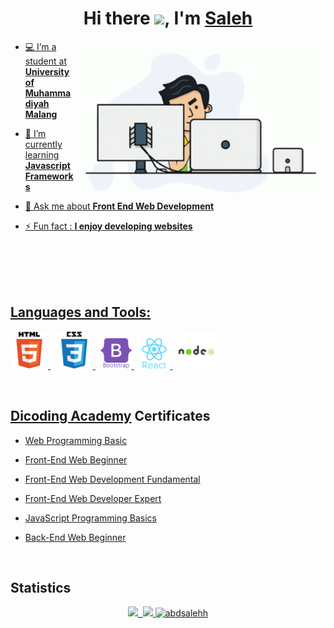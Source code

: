 <h1 align="center">Hi there </a> <img
src="https://github.com/Saleh-387/Saleh-387/blob/main/images/Hi.gif" height="32" />, I'm <a href="https://github.com/AbdSalehh/">Saleh</h1>
<img align="right" src="https://github.com/AbdSalehh/AbdSalehh/blob/main/images/programmer.gif" height="auto" width="400">

- 💻 I’m a student at **University of Muhammadiyah Malang**

- 🌱 I’m currently learning **Javascript Frameworks**

- 💬 Ask me about **Front End Web Development**

- ⚡ Fun fact : **I enjoy developing websites**

<br><br><br><br>
<h2 align="left">Languages and Tools:</h2>
<p align="left"> <a href="https://www.w3.org/html/" target="_blank" rel="noreferrer"> <img src="https://raw.githubusercontent.com/devicons/devicon/master/icons/html5/html5-original-wordmark.svg" alt="html5" width="60" height="60"/> </a>&nbsp; <a href="https://www.w3schools.com/css/" target="_blank" rel="noreferrer"> <img src="https://raw.githubusercontent.com/devicons/devicon/master/icons/css3/css3-original-wordmark.svg" alt="css3" width="60" height="60"/> </a>&nbsp; <a href="https://getbootstrap.com" target="_blank" rel="noreferrer"> <img src="https://raw.githubusercontent.com/devicons/devicon/master/icons/bootstrap/bootstrap-plain-wordmark.svg" alt="bootstrap" width="50" height="50"/> </a>&nbsp; <a href="https://reactjs.org/" target="_blank" rel="noreferrer"> <img src="https://raw.githubusercontent.com/devicons/devicon/master/icons/react/react-original-wordmark.svg" alt="react" width="50" height="50"/> </a>&nbsp; <a href="https://nodejs.org" target="_blank" rel="noreferrer"> <img src="https://raw.githubusercontent.com/devicons/devicon/master/icons/nodejs/nodejs-original-wordmark.svg" alt="nodejs" width="60" height="60"/> </p>

<br>
<h2 align="left"><a href="https://www.dicoding.com/">Dicoding Academy</a> Certificates</h2>

- <a href="https://www.dicoding.com/certificates/81P2GJWR8POY">Web Programming Basic</a>

- <a href="https://www.dicoding.com/certificates/EYX42N3YWZDL">Front-End Web Beginner</a>

- <a href="https://www.dicoding.com/certificates/07Z6RN30JPQR">Front-End Web Development Fundamental</a>

- <a href="https://www.dicoding.com/certificates/2VX3Y2KMVPYQ">Front-End Web Developer Expert</a>

- <a href="https://www.dicoding.com/certificates/07Z6G52EJXQR">JavaScript Programming Basics</a>

- <a href="https://www.dicoding.com/certificates/2VX3Y2KMVPYQ">Back-End Web Beginner</a>

<br>
<h2 align="left">Statistics</h2>
<p align="middle">
<a href="https://github.com/AbdSalehh">
  <img height="180em" src="https://github-readme-stats-eight-theta.vercel.app/api?username=AbdSalehh&show_icons=true&theme=radical&include_all_commits=true&count_private=true"/>&nbsp;
  <img height="180em" src="https://github-readme-stats-eight-theta.vercel.app/api/top-langs/?username=AbdSalehh&layout=compact&langs_count=8&theme=radical"/>
  <img height="180em" src="https://github-readme-streak-stats.herokuapp.com/?user=AbdSalehh&theme=radical" alt="abdsalehh" />
</a>
</p>